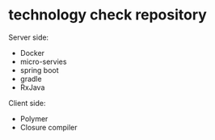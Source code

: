 # technology check repository

Server side:
 - Docker
 - micro-servies
 - spring boot
 - gradle
 - RxJava

Client side:
 - Polymer
 - Closure compiler

